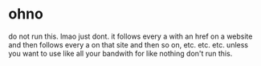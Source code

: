 # ohno

do not run this. lmao just dont. it follows every a with an href on a website and then follows every a on that site and then so on, etc. etc. etc. unless you want to use like all your bandwith for like nothing don't run this.
